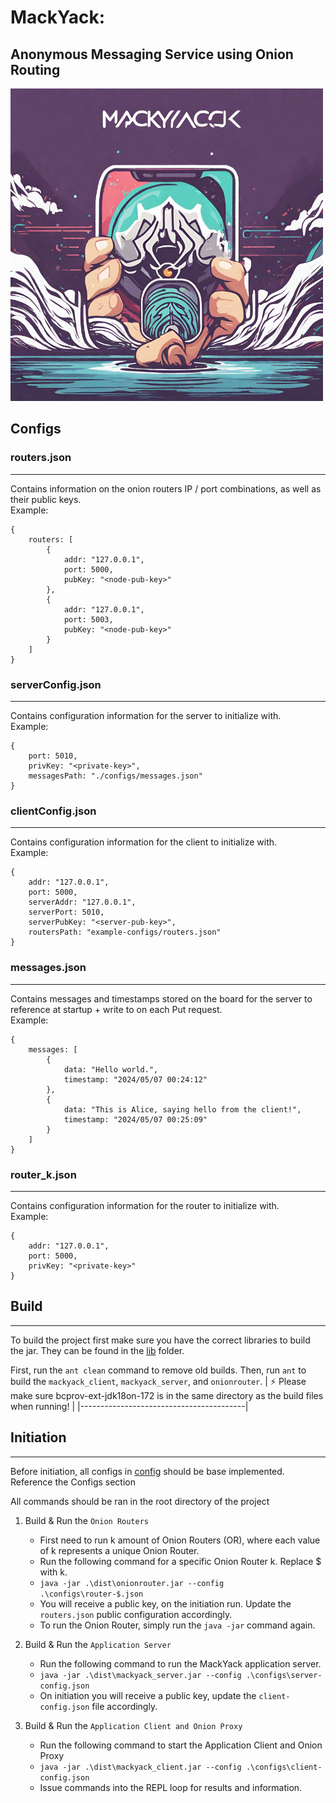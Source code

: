 # MackYack: 
## Anonymous Messaging Service using Onion Routing 

<p style="align: center;">

 ![MackYack Logo](./images/logo.png) 

</p>

## Configs

### routers.json
---
Contains information on the onion routers IP / port combinations, as well as their public keys.  \
Example:
```
{
    routers: [
        {
            addr: "127.0.0.1",
            port: 5000,
            pubKey: "<node-pub-key>"
        },
        {
            addr: "127.0.0.1",
            port: 5003,
            pubKey: "<node-pub-key>"
        }
    ]
}
```

### serverConfig.json
---
Contains configuration information for the server to initialize with.  \
Example:
```
{
    port: 5010,
    privKey: "<private-key>",
    messagesPath: "./configs/messages.json"
}
```

### clientConfig.json
---
Contains configuration information for the client to initialize with.  \
Example:
```
{
    addr: "127.0.0.1",
    port: 5000,
    serverAddr: "127.0.0.1",
    serverPort: 5010,
    serverPubKey: "<server-pub-key>",
    routersPath: "example-configs/routers.json"
}
```

### messages.json
---
Contains messages and timestamps stored on the board for the server to reference at startup + write to on each Put request.  \
Example:
```
{
    messages: [
        {
            data: "Hello world.",
            timestamp: "2024/05/07 00:24:12"
        },
        {
            data: "This is Alice, saying hello from the client!",
            timestamp: "2024/05/07 00:25:09"
        }
    ]
}
```

### router_k.json
---
Contains configuration information for the router to initialize with.  \
Example:
```
{
    addr: "127.0.0.1",
    port: 5000,
    privKey: "<private-key>"
}
```

## Build
---
To build the project first make sure you have the correct libraries to build the jar. They can be found in the [lib](/lib/) folder.

First, run the `ant clean` command to remove old builds.
Then, run `ant` to build the `mackyack_client`, `mackyack_server`, and `onionrouter`.
| :zap:        Please make sure  bcprov-ext-jdk18on-172 is in the same directory as the build files when running!   |
|-----------------------------------------|


## Initiation
--- 
Before initiation, all configs in [config](./configs/) should be base implemented.
Reference the Configs section 

All commands should be ran in the root directory of the project

1. Build & Run the `Onion Routers`
   - First need to run k amount of Onion Routers (OR), where each value of k represents a unique Onion Router.
   - Run the following command for a specific Onion Router k. Replace $ with k.
   - `java -jar .\dist\onionrouter.jar --config .\configs\router-$.json`
   - You will receive a public key, on the initiation run. Update the `routers.json` public configuration accordingly.
   - To run the Onion Router, simply run the `java -jar` command again.

2. Build & Run the `Application Server`
   - Run the following command to run the MackYack application server.
   - `java -jar .\dist\mackyack_server.jar --config .\configs\server-config.json`
   - On initiation you will receive a public key, update the `client-config.json` file accordingly.
  
3. Build & Run the `Application Client and Onion Proxy`
    - Run the following command to start the Application Client and Onion Proxy
    - `java -jar .\dist\mackyack_client.jar --config .\configs\client-config.json`
    - Issue commands into the REPL loop for results and information.
